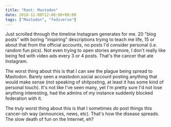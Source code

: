 ```yaml
---
title: "Rant: Mastodon"
date: 2018-12-08T12:00:00+00:00
tags: ["Mastodon", "fediverse"]
---
```


Just scrolled through the timeline Instagram generates for me. 20 "blog posts"
with boring "inspiring" descriptions trying to teach me life, 15 or about that
from the official accounts, no posts I'd consider personal (i.e. random fun
pics). Not even trying to open stories anymore, I don't really like being fed
with video ads every 3 or 4 posts. That's the cancer that ate Instagram.

<!--more-->

The worst thing about this is that I can see the plague being spread to
Mastodon. Barely seen a mastodon.social account posting anything that would make
sense (not speaking of shitposting, at least it has some kind of personal
touch). It's not like I've seen many, yet I'm pretty sure I'd not lose anything
interesting, had the admins of my instance suddenly blocked federation with it.

The _truly_ worst thing about this is that I sometimes _do_ post things this
cancer-ish way (announces, news, etc). That's how the disease spreads. The slow
death of fun on the Internet, eh?
